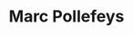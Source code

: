 ---
layout: page
title: Marc Pollefeys
description: ETH Zurich, Microsoft
img: assets/img/speakers/marc_pollefeys.png
redirect: https://people.inf.ethz.ch/marc.pollefeys/
importance: 3
category: work
---